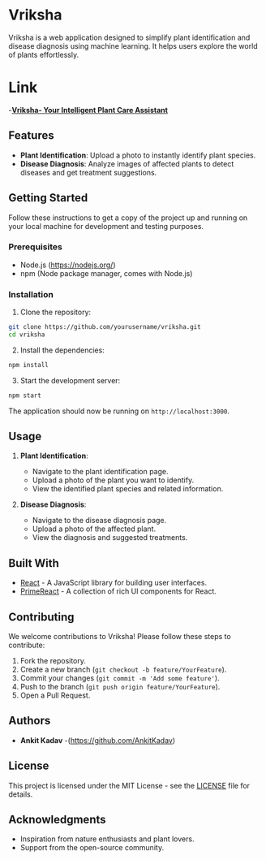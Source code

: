 
# Vriksha

Vriksha is a web application designed to simplify plant identification and disease diagnosis using machine learning. It helps users explore the world of plants effortlessly.

# Link
-**[Vriksha- Your Intelligent Plant Care Assistant](https://vriksha-kappa.vercel.app/)**

## Features

- **Plant Identification**: Upload a photo to instantly identify plant species.
- **Disease Diagnosis**: Analyze images of affected plants to detect diseases and get treatment suggestions.

## Getting Started

Follow these instructions to get a copy of the project up and running on your local machine for development and testing purposes.

### Prerequisites

- Node.js (https://nodejs.org/)
- npm (Node package manager, comes with Node.js)

### Installation

1. Clone the repository:

```sh
git clone https://github.com/yourusername/vriksha.git
cd vriksha
```

2. Install the dependencies:

```sh
npm install
```

3. Start the development server:

```sh
npm start
```

The application should now be running on `http://localhost:3000`.

## Usage

1. **Plant Identification**:
   - Navigate to the plant identification page.
   - Upload a photo of the plant you want to identify.
   - View the identified plant species and related information.

2. **Disease Diagnosis**:
   - Navigate to the disease diagnosis page.
   - Upload a photo of the affected plant.
   - View the diagnosis and suggested treatments.

## Built With

- [React](https://reactjs.org/) - A JavaScript library for building user interfaces.
- [PrimeReact](https://www.primefaces.org/primereact/) - A collection of rich UI components for React.

## Contributing

We welcome contributions to Vriksha! Please follow these steps to contribute:

1. Fork the repository.
2. Create a new branch (`git checkout -b feature/YourFeature`).
3. Commit your changes (`git commit -m 'Add some feature'`).
4. Push to the branch (`git push origin feature/YourFeature`).
5. Open a Pull Request.

## Authors

- **Ankit Kadav**  -(https://github.com/AnkitKadav)

## License

This project is licensed under the MIT License - see the [LICENSE](LICENSE) file for details.

## Acknowledgments

- Inspiration from nature enthusiasts and plant lovers.
- Support from the open-source community.

